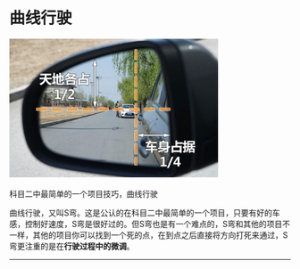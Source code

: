 # 曲线行驶



![1543489120022.png](image/1543489120022.png)



科目二中最简单的一个项目技巧，曲线行驶

曲线行驶，又叫S弯。这是公认的在科目二中最简单的一个项目，只要有好的车感，控制好速度，S弯是很好过的。但S弯也是有一个难点的，S弯和其他的项目不一样，其他的项目你可以找到一个死的点，在到点之后直接将方向打死来通过，S弯更注重的是在**行驶过程中的微调**。



---
